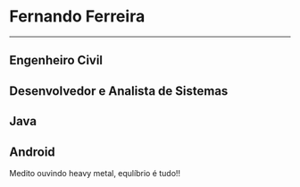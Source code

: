 # Fernando Ferreira

---------
## Engenheiro Civil
## Desenvolvedor e Analista de Sistemas
## Java
## Android 



Medito ouvindo heavy metal, equlíbrio é tudo!!

